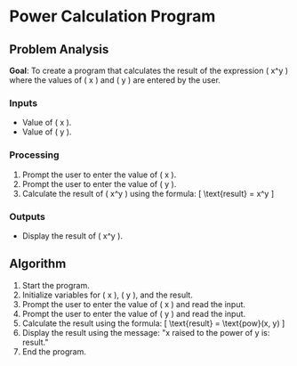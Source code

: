 # Power Calculation Program

## Problem Analysis
**Goal**: To create a program that calculates the result of the expression \( x^y \) where the values of \( x \) and \( y \) are entered by the user.

### Inputs
- Value of \( x \).
- Value of \( y \).

### Processing
1. Prompt the user to enter the value of \( x \).
2. Prompt the user to enter the value of \( y \).
3. Calculate the result of \( x^y \) using the formula:
   \[
   \text{result} = x^y
   \]

### Outputs
- Display the result of \( x^y \).

## Algorithm
1. Start the program.
2. Initialize variables for \( x \), \( y \), and the result.
3. Prompt the user to enter the value of \( x \) and read the input.
4. Prompt the user to enter the value of \( y \) and read the input.
5. Calculate the result using the formula:
   \[
   \text{result} = \text{pow}(x, y)
   \]
6. Display the result using the message: "x raised to the power of y is: result."
7. End the program.
